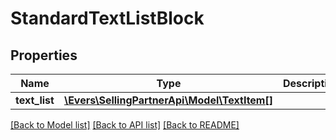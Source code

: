 # StandardTextListBlock

## Properties
Name | Type | Description | Notes
------------ | ------------- | ------------- | -------------
**text_list** | [**\Evers\SellingPartnerApi\Model\TextItem[]**](TextItem.md) |  | 

[[Back to Model list]](../README.md#documentation-for-models) [[Back to API list]](../README.md#documentation-for-api-endpoints) [[Back to README]](../README.md)


